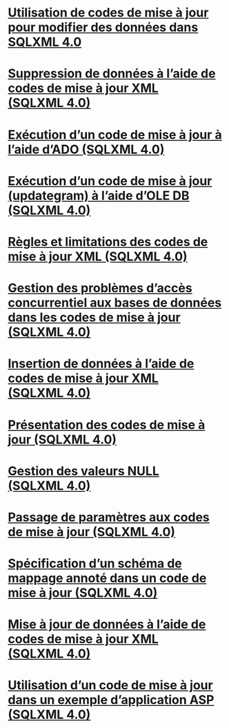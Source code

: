 # [Utilisation de codes de mise à jour pour modifier des données dans SQLXML 4.0](using-updategrams-to-modify-data-in-sqlxml-4-0.md)

# [Suppression de données à l’aide de codes de mise à jour XML (SQLXML 4.0)](deleting-data-using-xml-updategrams-sqlxml-4-0.md)
# [Exécution d’un code de mise à jour à l’aide d’ADO (SQLXML 4.0)](executing-an-updategram-by-using-ado-sqlxml-4-0.md)
# [Exécution d’un code de mise à jour (updategram) à l’aide d’OLE DB (SQLXML 4.0)](executing-an-updategram-by-using-ole-db-sqlxml-4-0.md)
# [Règles et limitations des codes de mise à jour XML (SQLXML 4.0)](guidelines-and-limitations-of-xml-updategrams-sqlxml-4-0.md)
# [Gestion des problèmes d’accès concurrentiel aux bases de données dans les codes de mise à jour (SQLXML 4.0)](handling-database-concurrency-issues-in-updategrams-sqlxml-4-0.md)
# [Insertion de données à l’aide de codes de mise à jour XML (SQLXML 4.0)](inserting-data-using-xml-updategrams-sqlxml-4-0.md)
# [Présentation des codes de mise à jour (SQLXML 4.0)](introduction-to-updategrams-sqlxml-4-0.md)
# [Gestion des valeurs NULL (SQLXML 4.0)](null-handling-sqlxml-4-0.md)
# [Passage de paramètres aux codes de mise à jour (SQLXML 4.0)](passing-parameters-to-updategrams-sqlxml-4-0.md)
# [Spécification d’un schéma de mappage annoté dans un code de mise à jour (SQLXML 4.0)](specifying-an-annotated-mapping-schema-in-an-updategram-sqlxml-4-0.md)
# [Mise à jour de données à l’aide de codes de mise à jour XML (SQLXML 4.0)](updating-data-using-xml-updategrams-sqlxml-4-0.md)
# [Utilisation d’un code de mise à jour dans un exemple d’application ASP (SQLXML 4.0)](using-an-updategram-in-a-sample-asp-application-sqlxml-4-0.md)

